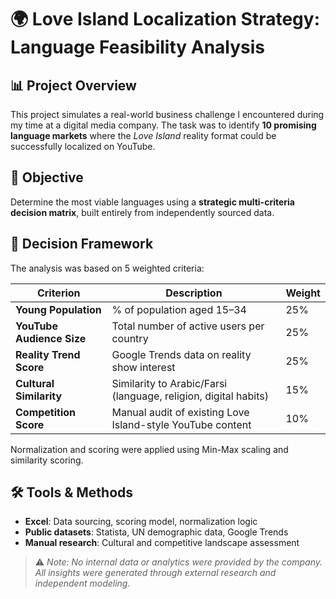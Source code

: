 # 🌍 Love Island Localization Strategy: Language Feasibility Analysis

## 📊 Project Overview  
This project simulates a real-world business challenge I encountered during my time at a digital media company. The task was to identify **10 promising language markets** where the *Love Island* reality format could be successfully localized on YouTube.

## 🎯 Objective  
Determine the most viable languages using a **strategic multi-criteria decision matrix**, built entirely from independently sourced data.

## 🧠 Decision Framework  
The analysis was based on 5 weighted criteria:

| Criterion                | Description                                                             | Weight |
|--------------------------|-------------------------------------------------------------------------|--------|
| **Young Population**     | % of population aged 15–34                                              | 25%    |
| **YouTube Audience Size**| Total number of active users per country                                | 25%    |
| **Reality Trend Score**  | Google Trends data on reality show interest                             | 25%    |
| **Cultural Similarity**  | Similarity to Arabic/Farsi (language, religion, digital habits)         | 15%    |
| **Competition Score**    | Manual audit of existing Love Island-style YouTube content              | 10%    |

Normalization and scoring were applied using Min-Max scaling and similarity scoring.

## 🛠️ Tools & Methods  
- **Excel**: Data sourcing, scoring model, normalization logic  
- **Public datasets**: Statista, UN demographic data, Google Trends  
- **Manual research**: Cultural and competitive landscape assessment

> ⚠️ *Note: No internal data or analytics were provided by the company. All insights were generated through external research and independent modeling.*


